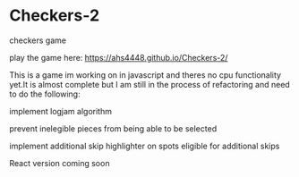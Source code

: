 # Checkers-2
checkers game

play the game here: https://ahs4448.github.io/Checkers-2/

This is a game im working on in javascript and theres no cpu functionality yet.It is almost complete but I am still in the process of 
refactoring and need to do the following:

implement logjam algorithm

prevent inelegible pieces from being able to be selected

implement additional skip highlighter on spots eligible for additional skips


React version coming soon

